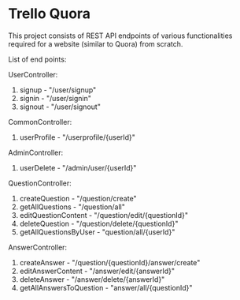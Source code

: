 # Trello Quora

This project consists of REST API endpoints of various functionalities required for a website (similar to Quora) from scratch.

List of end points:

UserController:
1. signup - "/user/signup"
2. signin - "/user/signin"
3. signout - "/user/signout"

CommonController:
1. userProfile - "/userprofile/{userId}"

AdminController:
1. userDelete - "/admin/user/{userId}"

QuestionController:
1. createQuestion - "/question/create"
2. getAllQuestions - "/question/all"
3. editQuestionContent - "/question/edit/{questionId}"
4. deleteQuestion - "/question/delete/{questionId}"
5. getAllQuestionsByUser - "question/all/{userId}"

AnswerController:
1. createAnswer - "/question/{questionId}/answer/create"
2. editAnswerContent - "/answer/edit/{answerId}"
3. deleteAnswer - "/answer/delete/{answerId}"
4. getAllAnswersToQuestion - "answer/all/{questionId}"
